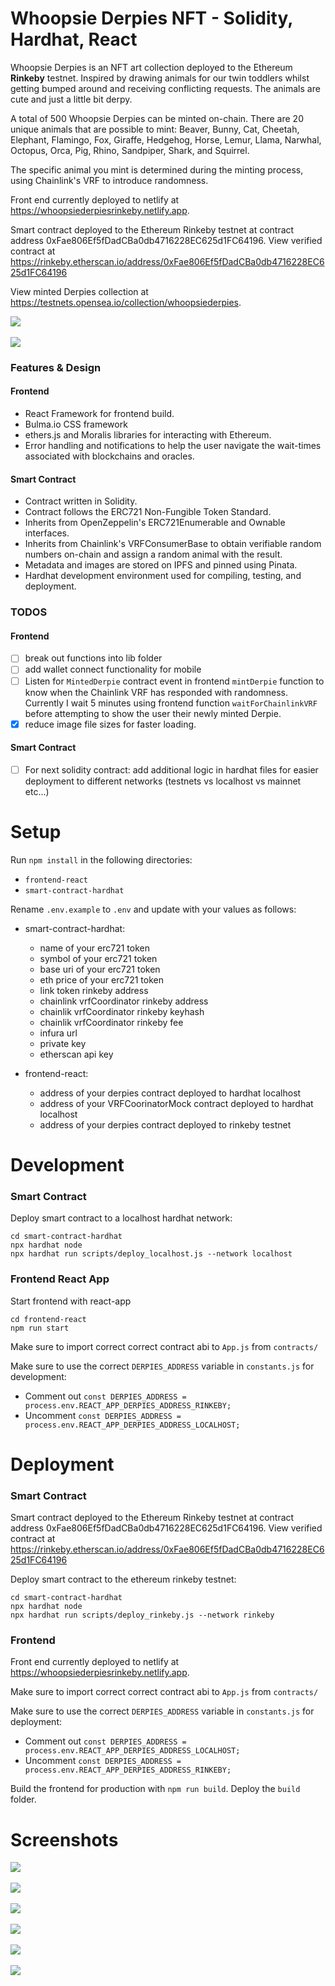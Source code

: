 # Whoopsie Derpies NFT - Solidity, Hardhat, React

Whoopsie Derpies is an NFT art collection deployed to the Ethereum <strong>Rinkeby</strong> testnet. Inspired by drawing animals for our twin toddlers whilst getting bumped around and receiving conflicting requests. The animals are cute and just a little bit derpy.

A total of 500 Whoopsie Derpies can be minted on-chain. There are 20 unique animals that are possible to mint: Beaver, Bunny, Cat, Cheetah, Elephant, Flamingo, Fox, Giraffe, Hedgehog, Horse, Lemur, Llama, Narwhal, Octopus, Orca, Pig, Rhino, Sandpiper, Shark, and Squirrel.

The specific animal you mint is determined during the minting process, using Chainlink's VRF to introduce randomness.

Front end currently deployed to netlify at https://whoopsiederpiesrinkeby.netlify.app.

Smart contract deployed to the Ethereum Rinkeby testnet at contract address 0xFae806Ef5fDadCBa0db4716228EC625d1FC64196. View verified contract at https://rinkeby.etherscan.io/address/0xFae806Ef5fDadCBa0db4716228EC625d1FC64196

View minted Derpies collection at https://testnets.opensea.io/collection/whoopsiederpies.

<kbd> 
<img src="https://user-images.githubusercontent.com/85373263/151077354-687e5077-bb37-4d64-8413-be4fe911ea24.png"/>
</kbd>
<br />
<br />
<kbd> 
<img src="https://user-images.githubusercontent.com/85373263/151050231-ff4aca7b-12db-4d5d-9f6b-9c7f25620c8c.png"/>
</kbd>

### Features & Design

#### Frontend

- React Framework for frontend build.
- Bulma.io CSS framework
- ethers.js and Moralis libraries for interacting with Ethereum.
- Error handling and notifications to help the user navigate the wait-times associated with blockchains and oracles.

#### Smart Contract

- Contract written in Solidity.
- Contract follows the ERC721 Non-Fungible Token Standard.
- Inherits from OpenZeppelin's ERC721Enumerable and Ownable interfaces.
- Inherits from Chainlink's VRFConsumerBase to obtain verifiable random numbers on-chain and assign a random animal with the result.
- Metadata and images are stored on IPFS and pinned using Pinata.
- Hardhat development environment used for compiling, testing, and deployment.

### TODOS

#### Frontend

- [ ] break out functions into lib folder
- [ ] add wallet connect functionality for mobile
- [ ] Listen for `MintedDerpie` contract event in frontend `mintDerpie` function to know when the Chainlink VRF has responded with randomness. Currently I wait 5 minutes using frontend function `waitForChainlinkVRF` before attempting to show the user their newly minted Derpie.
- [x] reduce image file sizes for faster loading.

#### Smart Contract

- [ ] For next solidity contract: add additional logic in hardhat files for easier deployment to different networks (testnets vs localhost vs mainnet etc...)

# Setup

Run `npm install` in the following directories:

- `frontend-react`
- `smart-contract-hardhat`

Rename `.env.example` to `.env` and update with your values as follows:

- smart-contract-hardhat:
  - name of your erc721 token
  - symbol of your erc721 token
  - base uri of your erc721 token
  - eth price of your erc721 token
  - link token rinkeby address
  - chainlink vrfCoordinator rinkeby address
  - chainlik vrfCoordinator rinkeby keyhash
  - chainlik vrfCoordinator rinkeby fee
  - infura url
  - private key
  - etherscan api key
- frontend-react:

  - address of your derpies contract deployed to hardhat localhost
  - address of your VRFCoorinatorMock contract deployed to hardhat localhost
  - address of your derpies contract deployed to rinkeby testnet

# Development

### Smart Contract

Deploy smart contract to a localhost hardhat network:

```
cd smart-contract-hardhat
npx hardhat node
npx hardhat run scripts/deploy_localhost.js --network localhost
```

### Frontend React App

Start frontend with react-app

```
cd frontend-react
npm run start
```

Make sure to import correct correct contract abi to `App.js` from `contracts/`

Make sure to use the correct `DERPIES_ADDRESS` variable in `constants.js` for development:

- Comment out `const DERPIES_ADDRESS = process.env.REACT_APP_DERPIES_ADDRESS_RINKEBY;`
- Uncomment `const DERPIES_ADDRESS = process.env.REACT_APP_DERPIES_ADDRESS_LOCALHOST;`

# Deployment

### Smart Contract

Smart contract deployed to the Ethereum Rinkeby testnet at contract address 0xFae806Ef5fDadCBa0db4716228EC625d1FC64196. View verified contract at https://rinkeby.etherscan.io/address/0xFae806Ef5fDadCBa0db4716228EC625d1FC64196

Deploy smart contract to the ethereum rinkeby testnet:

```
cd smart-contract-hardhat
npx hardhat node
npx hardhat run scripts/deploy_rinkeby.js --network rinkeby
```

### Frontend

Front end currently deployed to netlify at https://whoopsiederpiesrinkeby.netlify.app.

Make sure to import correct correct contract abi to `App.js` from `contracts/`

Make sure to use the correct `DERPIES_ADDRESS` variable in `constants.js` for deployment:

- Comment out `const DERPIES_ADDRESS = process.env.REACT_APP_DERPIES_ADDRESS_LOCALHOST;`
- Uncomment `const DERPIES_ADDRESS = process.env.REACT_APP_DERPIES_ADDRESS_RINKEBY;`

Build the frontend for production with `npm run build`. Deploy the `build` folder.

# Screenshots

<kbd> 
<img src="https://user-images.githubusercontent.com/85373263/151077354-687e5077-bb37-4d64-8413-be4fe911ea24.png"/>
</kbd>
<br />
<br />
<kbd> 
<img src="https://user-images.githubusercontent.com/85373263/151050177-d150fb6e-e9d4-45f2-ab73-72fe1e8e9fc9.png"/>
</kbd>
<br />
<br />
<kbd> 
<img src="https://user-images.githubusercontent.com/85373263/151050220-07a11d16-deeb-480e-9b6f-e2c74372f174.png"/>
</kbd>
<br />
<br />
<kbd> 
<img src="https://user-images.githubusercontent.com/85373263/151050224-beee169d-bdc2-4ad3-8fd6-92440cbea503.png"/>
</kbd>
<br />
<br />
<kbd> 
<img src="https://user-images.githubusercontent.com/85373263/151050231-ff4aca7b-12db-4d5d-9f6b-9c7f25620c8c.png"/>
</kbd>
<br />
<br />
<kbd> 
<img src="https://user-images.githubusercontent.com/85373263/151050211-91ac4ab7-1934-4ee8-902b-9a061d572f28.png"/>
</kbd>
